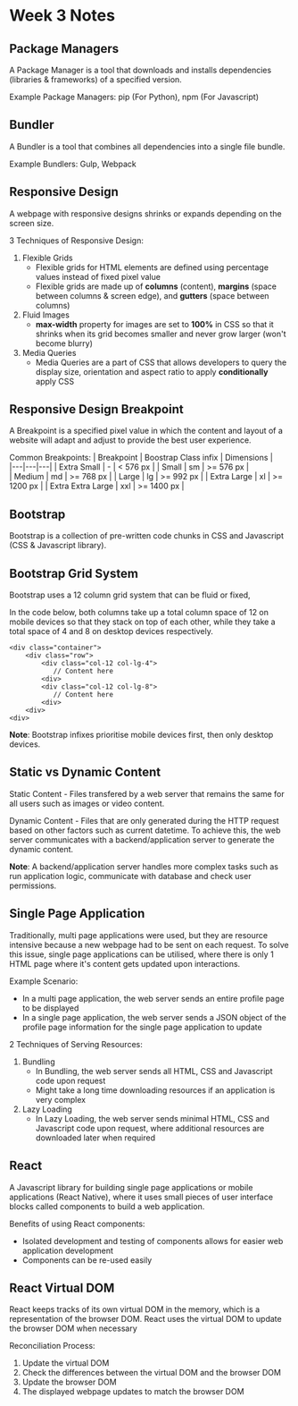 # Week 3 Notes

## Package Managers
A Package Manager is a tool that downloads and installs dependencies (libraries & frameworks) of a specified version.

Example Package Managers: pip (For Python), npm (For Javascript)

## Bundler
A Bundler is a tool that combines all dependencies into a single file bundle.

Example Bundlers: Gulp, Webpack

## Responsive Design
A webpage with responsive designs shrinks or expands depending on the screen size.

3 Techniques of Responsive Design:
1. Flexible Grids
    - Flexible grids for HTML elements are defined using percentage values instead of fixed pixel value
    - Flexible grids are made up of **columns** (content), **margins** (space between columns & screen edge), and **gutters** (space between columns)
2. Fluid Images
    - **max-width** property for images are set to **100%** in CSS so that it shrinks when its grid becomes smaller and never grow larger (won't become blurry)
3. Media Queries
    - Media Queries are a part of CSS that allows developers to query the display size, orientation and aspect ratio to apply **conditionally** apply CSS 

## Responsive Design Breakpoint
A Breakpoint is a specified pixel value in which the content and layout of a website will adapt and adjust to provide the best user experience.

Common Breakpoints:
| Breakpoint  | Boostrap Class infix  |  Dimensions |  
|---|---|---|
|  Extra Small | -  | < 576 px  |
|  Small | sm  | >= 576 px  |  
|  Medium | md  | >= 768 px  | 
|  Large | lg  | >= 992 px  | 
|  Extra Large  | xl  | >= 1200 px  | 
|  Extra Extra Large  | xxl  | >= 1400 px  | 

## Bootstrap
Bootstrap is a collection of pre-written code chunks in CSS and Javascript (CSS & Javascript library). 

## Bootstrap Grid System 
Bootstrap uses a 12 column grid system that can be fluid or fixed, 

In the code below, both columns take up a total column space of 12 on mobile devices so that they stack on top of each other, while they take a total space of 4 and 8 on desktop devices respectively. 
```
<div class="container">
    <div class="row">
        <div class="col-12 col-lg-4">
           // Content here
        <div>
        <div class="col-12 col-lg-8">
           // Content here
        <div>
    <div>
<div>
```
**Note**: Bootstrap infixes prioritise mobile devices first, then only desktop devices. 

## Static vs Dynamic Content   
Static Content - Files transfered by a web server that remains the same for all users such as images or video content.

Dynamic Content - Files that are only generated during the HTTP request based on other factors such as current datetime. To achieve this, the web server communicates with a backend/application server to generate the dynamic content. 

**Note**: A backend/application server handles more complex tasks such as run application logic, communicate with database and check user permissions.

## Single Page Application
Traditionally, multi page applications were used, but they are resource intensive because a new webpage had to be sent on each request. To solve this issue, single page applications can be utilised, where there is only 1 HTML page where it's content gets updated upon interactions.

Example Scenario:
- In a multi page application, the web server sends an entire profile page to be displayed 
- In a single page application, the web server sends a JSON object of the profile page information for the single page application  to update 

2 Techniques of Serving Resources:
1. Bundling
    - In Bundling, the web server sends all HTML, CSS and Javascript code upon request
    - Might take a long time downloading resources if an application is very complex
2. Lazy Loading
    - In Lazy Loading, the web server sends minimal HTML, CSS and Javascript code upon request, where additional resources are downloaded later when required

## React
A Javascript library for building single page applications or mobile applications (React Native), where it uses small pieces of user interface blocks called components to build a web application.

Benefits of using React components:
- Isolated development and testing of components allows for easier web application development
- Components can be re-used easily 

## React Virtual DOM
React keeps tracks of its own virtual DOM in the memory, which is a representation of the browser DOM. React uses the virtual DOM to update the browser DOM when necessary

Reconciliation Process:
1. Update the virtual DOM
2. Check the differences between the virtual DOM and the browser DOM
3. Update the browser DOM
4. The displayed webpage updates to match the browser DOM